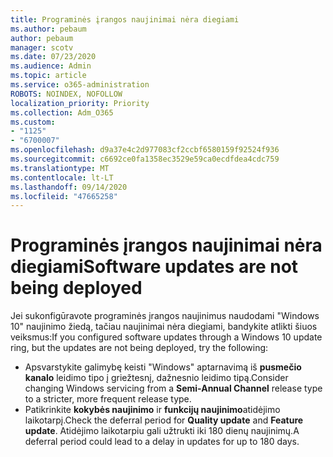 ```yaml
---
title: Programinės įrangos naujinimai nėra diegiami
ms.author: pebaum
author: pebaum
manager: scotv
ms.date: 07/23/2020
ms.audience: Admin
ms.topic: article
ms.service: o365-administration
ROBOTS: NOINDEX, NOFOLLOW
localization_priority: Priority
ms.collection: Adm_O365
ms.custom:
- "1125"
- "6700007"
ms.openlocfilehash: d9a37e4c2d977083cf2ccbf6580159f92524f936
ms.sourcegitcommit: c6692ce0fa1358ec3529e59ca0ecdfdea4cdc759
ms.translationtype: MT
ms.contentlocale: lt-LT
ms.lasthandoff: 09/14/2020
ms.locfileid: "47665258"
---
```

# <a name="software-updates-are-not-being-deployed"></a><span data-ttu-id="73083-102">Programinės įrangos naujinimai nėra diegiami</span><span class="sxs-lookup"><span data-stu-id="73083-102">Software updates are not being deployed</span></span>

<span data-ttu-id="73083-103">Jei sukonfigūravote programinės įrangos naujinimus naudodami "Windows 10" naujinimo žiedą, tačiau naujinimai nėra diegiami, bandykite atlikti šiuos veiksmus:</span><span class="sxs-lookup"><span data-stu-id="73083-103">If you configured software updates through a Windows 10 update ring, but the updates are not being deployed, try the following:</span></span>  

- <span data-ttu-id="73083-104">Apsvarstykite galimybę keisti "Windows" aptarnavimą iš  **pusmečio kanalo**  leidimo tipo į griežtesnį, dažnesnio leidimo tipą.</span><span class="sxs-lookup"><span data-stu-id="73083-104">Consider changing Windows servicing from a  **Semi-Annual Channel**  release type to a stricter, more frequent release type.</span></span>
- <span data-ttu-id="73083-105">Patikrinkite  **kokybės naujinimo**  ir  **funkcijų naujinimo**atidėjimo laikotarpį.</span><span class="sxs-lookup"><span data-stu-id="73083-105">Check the deferral period for  **Quality update**  and  **Feature update**.</span></span> <span data-ttu-id="73083-106">Atidėjimo laikotarpiu gali užtrukti iki 180 dienų naujinimų.</span><span class="sxs-lookup"><span data-stu-id="73083-106">A deferral period could lead to a delay in updates for up to 180 days.</span></span>